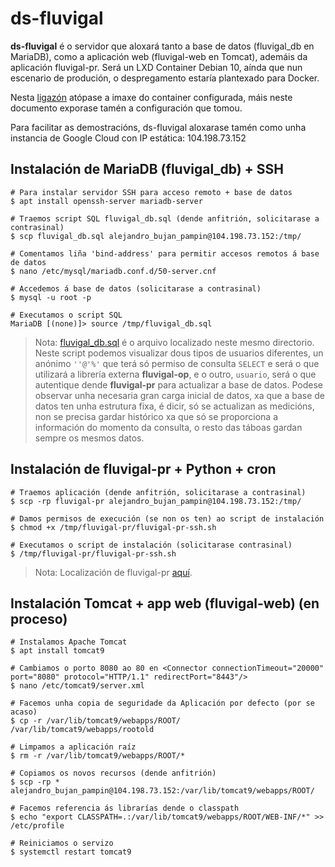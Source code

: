 # ds-fluvigal

__ds-fluvigal__ é o servidor que aloxará tanto a base de datos (fluvigal_db en MariaDB), como a aplicación web (fluvigal-web en Tomcat), ademáis da aplicación fluvigal-pr. Será un LXD Container Debian 10, aínda que nun escenario de produción, o despregamento estaría plantexado para Docker. 

Nesta [ligazón](https://drive.google.com/file/d/1WXAOaOe-8UPsp1X6-zec68dObLIT9rNg/view?usp=sharing) atópase a imaxe do container configurada, máis neste documento exporase tamén a configuración que tomou.

Para facilitar as demostracións, ds-fluvigal aloxarase tamén como unha instancia de Google Cloud con IP estática: 104.198.73.152

## Instalación de MariaDB (fluvigal_db) + SSH

    # Para instalar servidor SSH para acceso remoto + base de datos
    $ apt install openssh-server mariadb-server

    # Traemos script SQL fluvigal_db.sql (dende anfitrión, solicitarase a contrasinal)
    $ scp fluvigal_db.sql alejandro_bujan_pampin@104.198.73.152:/tmp/

    # Comentamos liña 'bind-address' para permitir accesos remotos á base de datos
    $ nano /etc/mysql/mariadb.conf.d/50-server.cnf

    # Accedemos á base de datos (solicitarase a contrasinal)
    $ mysql -u root -p

    # Executamos o script SQL 
    MariaDB [(none)]> source /tmp/fluvigal_db.sql

> Nota: [fluvigal_db.sql](./fluvigal_db.sql) é o arquivo localizado neste mesmo directorio. Neste script podemos visualizar dous tipos de usuarios diferentes, un anónimo `''@'%'` que terá só permiso de consulta `SELECT` e será o que utilizará a librería externa __fluvigal-op__, e o outro, `usuario`, será o que autentique dende __fluvigal-pr__ para actualizar a base de datos. Podese observar unha necesaria gran carga inicial de datos, xa que a base de datos ten unha estrutura fixa, é dicir, só se actualizan as medicións, non se precisa gardar histórico xa que só se proporciona a información do momento da consulta, o resto das táboas gardan sempre os mesmos datos. 

## Instalación de fluvigal-pr + Python + cron

    # Traemos aplicación (dende anfitrión, solicitarase a contrasinal)
    $ scp -rp fluvigal-pr alejandro_bujan_pampin@104.198.73.152:/tmp/

    # Damos permisos de execución (se non os ten) ao script de instalación
    $ chmod +x /tmp/fluvigal-pr/fluvigal-pr-ssh.sh

    # Executamos o script de instalación (solicitarase contrasinal)
    $ /tmp/fluvigal-pr/fluvigal-pr-ssh.sh

> Nota: Localización de fluvigal-pr [aquí](../fluvigal-pr/).

## Instalación Tomcat + app web (fluvigal-web) (en proceso)

    # Instalamos Apache Tomcat
    $ apt install tomcat9

    # Cambiamos o porto 8080 ao 80 en <Connector connectionTimeout="20000" port="8080" protocol="HTTP/1.1" redirectPort="8443"/>
    $ nano /etc/tomcat9/server.xml
    
    # Facemos unha copia de seguridade da Aplicación por defecto (por se acaso)
    $ cp -r /var/lib/tomcat9/webapps/ROOT/ /var/lib/tomcat9/webapps/rootold

    # Limpamos a aplicación raíz
    $ rm -r /var/lib/tomcat9/webapps/ROOT/*

    # Copiamos os novos recursos (dende anfitrión)
    $ scp -rp * alejandro_bujan_pampin@104.198.73.152:/var/lib/tomcat9/webapps/ROOT/

    # Facemos referencia ás librarías dende o classpath
    $ echo "export CLASSPATH=.:/var/lib/tomcat9/webapps/ROOT/WEB-INF/*" >> /etc/profile

    # Reiniciamos o servizo
    $ systemctl restart tomcat9